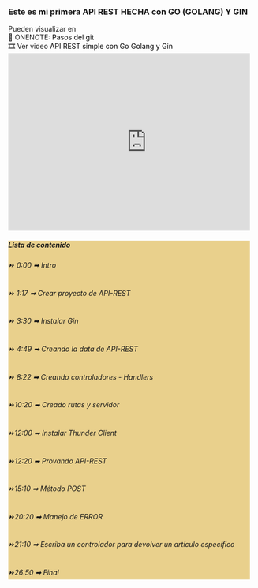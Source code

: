 <html lang="en">
<head>
    <link href="https://cdn.jsdelivr.net/npm/bootstrap@5.3.0-alpha1/dist/css/bootstrap.min.css" rel="stylesheet" integrity="sha384-GLhlTQ8iRABdZLl6O3oVMWSktQOp6b7In1Zl3/Jr59b6EGGoI1aFkw7cmDA6j6gD" crossorigin="anonymous">
</head>
<body>
    <div class="container py-4">
    <h3>Este es mi primera API REST HECHA con GO (GOLANG) Y GIN</h3>
    Pueden visualizar en 
    <br>
    📒 ONENOTE: <a href="https://onedrive.live.com/view.aspx?resid=A63B3F665A5415ED%212527&id=documents&wd=target%28Go%20%28Golang%5C%29%20y%20Gin.one%7C71708F56-1667-4CC7-AF63-5B8E79E1225F%2F%29" style="text-decoration: none; color:black">Pasos del git</a>
    <br>
    🎞️ Ver video <a href="https://www.youtube.com/watch?v=ip9q-Kdsr2c&t=1235s" style="text-decoration: none; color:black">API REST simple con Go Golang y Gin<a>
    <div class="card" style="width: 35em; overflow: hidden">
        <iframe width="560rem" height="360rem" src="https://www.youtube.com/embed/ip9q-Kdsr2c" title="YouTube video player" frameborder="0" allow="accelerometer; autoplay; clipboard-write; encrypted-media; gyroscope; picture-in-picture; web-share" allowfullscreen></iframe>
        <div class="card-body" style="background-color: rgb(233, 208, 140);">
            <h5 class="card-title">Lista de contenido</h5>
            <p class="card-text" style="text-align: justify;">
                <h6>
                    ⏩  0:00  ➡ Intro
                </h6>
                <h6>
                    ⏩  1:17  ➡ Crear proyecto de API-REST 
                </h6>
                <h6>
                    ⏩  3:30  ➡ Instalar Gin
                </h6>
                <h6>
                    ⏩  4:49  ➡ Creando la data de API-REST
                </h6>
                <h6>
                    ⏩  8:22  ➡ Creando controladores - Handlers
                </h6>
                <h6>
                    ⏩10:20  ➡ Creado rutas  y servidor 
                </h6>
                <h6>
                    ⏩12:00  ➡ Instalar Thunder Client 
                </h6>
                <h6>
                    ⏩12:20  ➡ Provando API-REST
                </h6>
                <h6>
                    ⏩15:10  ➡ Método POST 
                </h6>
                <h6>
                    ⏩20:20  ➡ Manejo de ERROR 
                </h6>
                <h6>
                    ⏩21:10  ➡ Escriba un controlador para devolver un artículo específico
                </h6>
                <h6>
                    ⏩26:50  ➡ Final
                </h6>
            </p>
        </div>
    </div>
